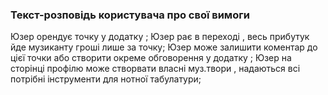 ### Текст-розповідь користувача про свої вимоги
Юзер орендує точку у додатку ; 
Юзер рає в переході , весь прибутук йде музиканту гроші лише за точку;
Юзер може залишити коментар до цієї точки або створити окреме обговорення у додатку ;
Юзер на сторінці профілю може створвати власні муз.твори , надаються всі потрібні інструменти для нотної табулатури;

